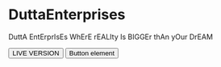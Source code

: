 # DuttaEnterprises
DuttA EntErprIsEs WhErE rEALIty Is BIGGEr thAn yOur DrEAM



<button type="button" class="btn" onclick="window.open('https://shad0w-cat.github.io/DuttaEnterprises/')">LIVE VERSION</button>
<button type="button" name="button" class="btn">Button element</button>

